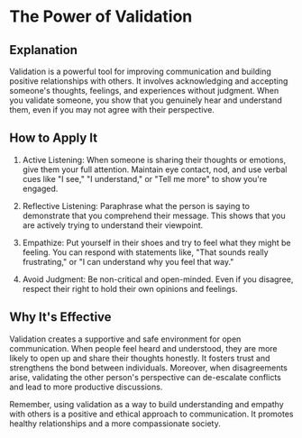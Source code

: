 # The Power of Validation

## Explanation

Validation is a powerful tool for improving communication and building positive relationships with others. It involves acknowledging and accepting someone's thoughts, feelings, and experiences without judgment. When you validate someone, you show that you genuinely hear and understand them, even if you may not agree with their perspective.

## How to Apply It

1. Active Listening: When someone is sharing their thoughts or emotions, give them your full attention. Maintain eye contact, nod, and use verbal cues like "I see," "I understand," or "Tell me more" to show you're engaged.

2. Reflective Listening: Paraphrase what the person is saying to demonstrate that you comprehend their message. This shows that you are actively trying to understand their viewpoint.

3. Empathize: Put yourself in their shoes and try to feel what they might be feeling. You can respond with statements like, "That sounds really frustrating," or "I can understand why you feel that way."

4. Avoid Judgment: Be non-critical and open-minded. Even if you disagree, respect their right to hold their own opinions and feelings.

## Why It's Effective

Validation creates a supportive and safe environment for open communication. When people feel heard and understood, they are more likely to open up and share their thoughts honestly. It fosters trust and strengthens the bond between individuals. Moreover, when disagreements arise, validating the other person's perspective can de-escalate conflicts and lead to more productive discussions.

Remember, using validation as a way to build understanding and empathy with others is a positive and ethical approach to communication. It promotes healthy relationships and a more compassionate society.